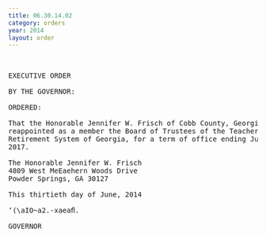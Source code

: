 ```yaml
---
title: 06.30.14.02
category: orders
year: 2014
layout: order
---
```


<pre> 

EXECUTIVE ORDER

BY THE GOVERNOR:

ORDERED:

That the Honorable Jennifer W. Frisch of Cobb County, Georgia, is
reappointed as a member the Board of Trustees of the Teachers
Retirement System of Georgia, for a term of office ending June 30,
2017.

The Honorable Jennifer W. Frisch
4809 West MeEaehern Woods Drive
Powder Springs, GA 30127

This thirtieth day of June, 2014

‘(\aIO~a2.-xaeaﬂ.

GOVERNOR

</pre>
